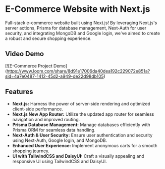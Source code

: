 # E-Commerce Website with Next.js

Full-stack e-commerce website built using Next.js! By leveraging Next.js's server actions, Prisma for database management, Next-Auth for user security, and integrating MongoDB and Google login, we've aimed to create a robust and secure shopping experience.

## Video Demo

[![E-Commerce Project Demo] (https://www.loom.com/share/8d91e17006da40dea192c229072e851a?sid=4a7e0487-1412-45d2-a949-de22d98db105)


## Features

- **Next.js:** Harness the power of server-side rendering and optimized client-side performance.
- **Next.js New App Router:** Utilize the updated app router for seamless navigation and improved routing.
- **Prisma Database Management:** Manage databases efficiently with Prisma ORM for seamless data handling.
- **Next-Auth & User Security:** Ensure user authentication and security using Next-Auth, Google login, and MongoDB.
- **Enhanced User Experience:** Implement anonymous carts for a smooth shopping journey.
- **UI with TailwindCSS and DaisyUI:** Craft a visually appealing and responsive UI using TailwindCSS and DaisyUI.


